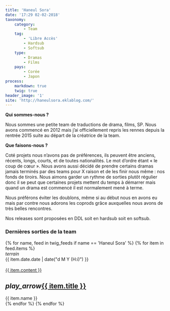 ```yaml
---
title: 'Haneul Sora'
date: '17:29 02-02-2018'
taxonomy:
    category:
        - Team
    tag:
        - 'Libre Accès'
        - Hardsub
        - Softsub
    type:
        - Dramas
        - Films
    pays:
        - Corée
        - Japon
process:
    markdown: true
    twig: true
header_image: '1'
site: 'http://haneulsora.eklablog.com/'
---
```


**Qui sommes-nous  ?**

Nous sommes une petite team de traductions de drama, films, SP. Nous avons commencé en 2012 mais j’ai officiellement repris les rennes depuis la rentrée 2015 suite au départ de la créatrice de la team.


**Que faisons-nous ?**

Coté projets nous n’avons pas de préférences, ils peuvent être anciens, récents, longs, courts, et de toutes nationalités. Le mot d’ordre étant « le coup de cœur ». Nous avons aussi décidé de prendre certains dramas jamais terminés par des teams pour X raison et de les finir nous même : nos fonds de tiroirs.
Nous aimons garder un rythme de sorties plutôt régulier donc il se peut que certaines projets mettent du temps à démarrer mais quand un drama est commencé il est normalement mené à terme.

Nous préférons éviter les doublons, même si au début nous en avons eu mais par contre nous adorons les coprods grâce auxquelles nous avons de très belles rencontres.

Nos releases sont proposées en DDL soit en hardsub soit en softsub.


<h3>Dernières sorties de la team</h3>


<div class="gap"></div>
<div class="row">
{% for name, feed in twig_feeds if name == 'Haneul Sora' %}
{% for item in feed.items %}
<div class="col s12 m6 l4 xl3">
<div class="card">
<span class="top-icon"><i class="material-icons">terrain</i></span>
<div class="rssincl-itemdate">{{ item.date.date | date("d M Y (H:i)") }}</div><br>
<a href="{{ item.url }}" target="_blank"><div class="item-image">{{ item.content }}</div></a>
 <h2 class="truncate"><i class="tiny material-icons">play_arrow</i><a href="{{ item.url }}" target="_blank">{{ item.title }}</a></h2>
<div class="rssincl-itemfeedtitle">{{ item.name }}</div>
</div>
</div>
{% endfor %}
{% endfor %}
</div>